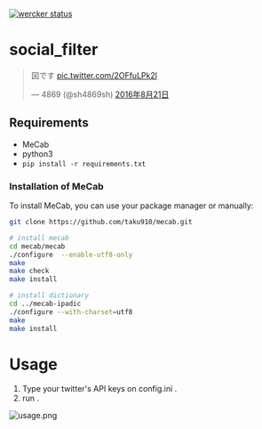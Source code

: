 [![wercker status](https://app.wercker.com/status/5b9174515858143d224933c35d053541/s/master "wercker status")](https://app.wercker.com/project/byKey/5b9174515858143d224933c35d053541)

# social_filter

<blockquote class="twitter-tweet" data-lang="ja"><p lang="ja" dir="ltr">図です <a href="https://t.co/2OFfuLPk2l">pic.twitter.com/2OFfuLPk2l</a></p>&mdash; 4869 (@sh4869sh) <a href="https://twitter.com/sh4869sh/status/767244989503901696">2016年8月21日</a></blockquote>

## Requirements

- MeCab
- python3
- `pip install -r requirements.txt`

### Installation of MeCab

To install MeCab, you can use your package manager or manually:

```sh
git clone https://github.com/taku910/mecab.git

# install mecab
cd mecab/mecab
./configure  --enable-utf8-only
make
make check
make install

# install dictionary
cd ../mecab-ipadic
./configure --with-charset=utf8
make
make install
```


# Usage

1. Type your twitter's API keys on config.ini .
2. run .

![usage.png](usage.png "にゃーん")

